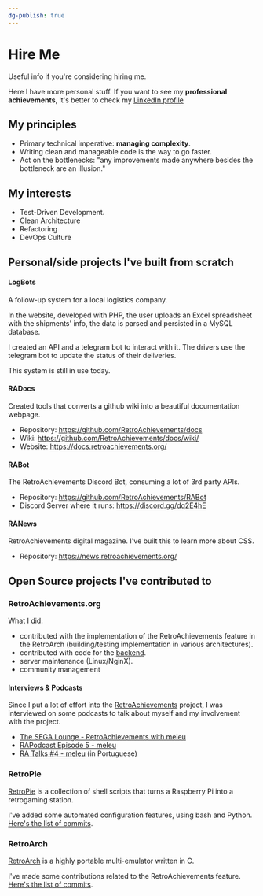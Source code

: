 ```yaml
---
dg-publish: true
---
```

# Hire Me

Useful info if you're considering hiring me.

Here I have more personal stuff. If you want to see my **professional achievements**, it's better to check my [LinkedIn profile](https://www.linkedin.com/in/meleu/)



## My principles

- Primary technical imperative: **managing complexity**.
- Writing clean and manageable code is the way to go faster.
- Act on the bottlenecks: "any improvements made anywhere besides the bottleneck are an illusion."


## My interests

- Test-Driven Development.
- Clean Architecture
- Refactoring
- DevOps Culture


## Personal/side projects I've built from scratch

#### LogBots

A follow-up system for a local logistics company.

In the website, developed with PHP, the user uploads an Excel spreadsheet with the shipments' info, the data is parsed and persisted in a MySQL database.

I created an API and a telegram bot to interact with it. The drivers use the telegram bot to update the status of their deliveries.

This system is still in use today.


#### RADocs

Created tools that converts a github wiki into a beautiful documentation webpage.

- Repository: <https://github.com/RetroAchievements/docs>
- Wiki: <https://github.com/RetroAchievements/docs/wiki/>
- Website: <https://docs.retroachievements.org/>


#### RABot

The RetroAchievements Discord Bot, consuming a lot of 3rd party APIs.

- Repository: https://github.com/RetroAchievements/RABot
- Discord Server where it runs: <https://discord.gg/dq2E4hE>


#### RANews

RetroAchievements digital magazine. I've built this to learn more about CSS.

- Repository: <https://news.retroachievements.org/>



## Open Source projects I've contributed to

### RetroAchievements.org

What I did:

- contributed with the implementation of the RetroAchievements feature in the RetroArch (building/testing implementation in various architectures).
- contributed with code for the [backend](https://github.com/RetroAchievements/RAWeb).
- server maintenance (Linux/NginX).
- community management

#### Interviews & Podcasts

Since I put a lot of effort into the [RetroAchievements](https://retroachievements.org) project, I was interviewed on some podcasts to talk about myself and my involvement with the project.

- [The SEGA Lounge - RetroAchievements with meleu](https://www.thesegalounge.com/133-retroachievements/)
- [RAPodcast Episode 5 - meleu](https://youtu.be/49vgbPt9MWA)
- [RA Talks \#4 - meleu](https://youtu.be/XtXbugukhAU) (in Portuguese)


### RetroPie

[RetroPie](https://retropie.org.uk/) is a collection of shell scripts that turns a Raspberry Pi into a retrogaming station.

I've added some automated configuration features, using bash and Python. [Here's the list of commits](https://github.com/RetroPie/RetroPie-Setup/commits/master?author=meleu).


### RetroArch

[RetroArch](https://github.com/libretro/RetroArch/) is a highly portable multi-emulator written in C.

I've made some contributions related to the RetroAchievements feature. [Here's the list of commits](https://github.com/libretro/RetroArch/commits/master?author=meleu).

